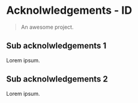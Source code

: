 # Acknolwledgements - ID

> An awesome project.

## Sub acknolwledgements 1

Lorem ipsum. 

## Sub acknolwledgements 2

Lorem ipsum. 